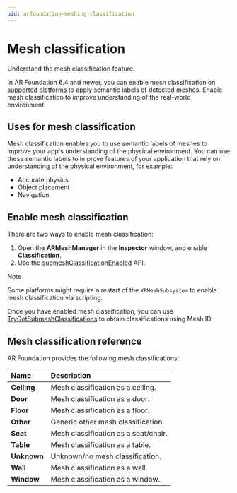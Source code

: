 ```yaml
---
uid: arfoundation-meshing-classification
---
```

# Mesh classification

Understand the mesh classification feature.

In AR Foundation 6.4 and newer, you can enable mesh classification on [supported platforms](xref:arfoundation-meshing-platform-support) to apply semantic labels of detected meshes. Enable mesh classification to improve understanding of the real-world environment.

## Uses for mesh classification

Mesh classification enables you to use semantic labels of meshes to improve your app's understanding of the physical environment. You can use these semantic labels to improve features of your application that rely on understanding of the physical environment, for example:

* Accurate physics
* Object placement
* Navigation

## Enable mesh classification

There are two ways to enable mesh classification:

1. Open the **ARMeshManager** in the **Inspector** window, and enable **Classification**.
2. Use the [submeshClassificationEnabled](xref:UnityEngine.XR.ARFoundation.ARMeshManager.submeshClassificationEnabled) API.

> [!NOTE]
> Some platforms might require a restart of the `XRMeshSubsystem` to enable mesh classification via scripting.

Once you have enabled mesh classification, you can use [TryGetSubmeshClassifications](xref:UnityEngine.XR.ARFoundation.ARMeshManager.TryGetSubmeshClassifications) to obtain classifications using Mesh ID.

## Mesh classification reference

AR Foundation provides the following mesh classifications:

| **Name** | **Description** |
| :------- | :-------------- |
| **Ceiling** | Mesh classification as a ceiling. |
| **Door** | Mesh classification as a door. |
| **Floor** | Mesh classification as a floor. |
| **Other** | Generic other mesh classification. |
| **Seat** | Mesh classification as a seat/chair. |
| **Table** | Mesh classification as a table. |
| **Unknown** | Unknown/no mesh classification. |
| **Wall** | Mesh classification as a wall. |
| **Window** | Mesh classification as a window. |
